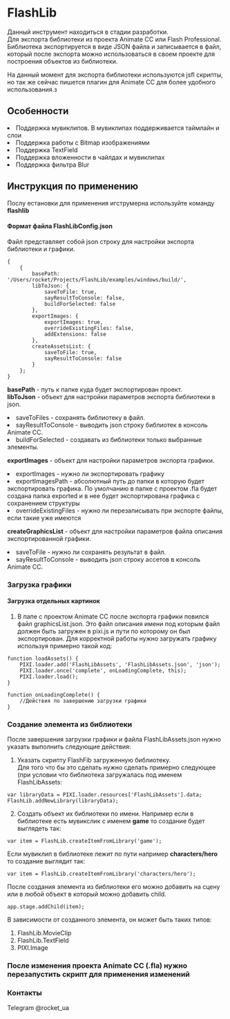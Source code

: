 

# FlashLib
Данный инструмент находиться в стадии разработки.  
Для экспорта библиотеки из проекта Animate CC или Flash Professional.  
Библиотека экспортируется в виде JSON файла и записывается в файл, который после экспорта можно использоваться в своем проекте для построения объектов из библиотеки.

На данный момент для экспорта библиотеки используются jsfl скрипты, но так же сейчас пишется плагин для Animate CC для более удобного использования.з

## Особенности
<li> Поддержка мувиклипов. В мувиклипах поддерживается таймлайн и слои
<li> Поддержка работы с Bitmap изображениями
<li> Поддержка TextField
<li> Поддержка вложенности в чайлдах и мувиклипах
<li> Поддержка фильтра Blur


## Инструкция по применению
Послу естановки для применения игструмерна используйте команду **flashlib**


#### Формат файла FlashLibConfig.json
Файл представляет собой json строку для настройки экспорта библиотеки и графики.
```
{
    {
        basePath: '/Users/rocket/Projects/FlashLib/examples/windows/build/',
        libToJson: {
            saveToFile: true,
            sayResultToConsole: false,
            buildForSelected: false
        },
        exportImages: {
            exportImages: true,
            overrideExistingFiles: false,
            addExtensions: false
        },
        createAssetsList: {
            saveToFile: true,
            sayResultToConsole: false
        }
    };
}
```
**basePath** - путь к папке куда будет экспортирован проект.  
**libToJson** - объект для настройки параметров экспорта библиотеки в json.
<li> saveToFiles - сохранять библиотеку в файл.
<li> sayResultToConsole - выводить json строку библиотек в консоль Animate CC.
<li> buildForSelected - создавать из библиотеки только выбранные элементы.
  
**exportImages** - объект для настройки параметров экспорта графики.
<li> exportImages - нужно ли экспортировать графику
<li> exportImagesPath - абсолютный путь до папки в которую будет экспортировать графика. По умолчанию в папке с проектом .fla 
будет создана папка exported и в нее будет экспортирована графика с сохранением структуры
<li> overrideExistingFiles - нужно ли перезаписывать при экспорте файлы, если такие уже имеются
  
**createGraphicsList** - объект для настройки параметров файла описания экспортированной графики.
<li> saveToFile - нужно ли сохранять результат в файл.
<li> sayResultToConsole - выводить json строку ассетов в консоль Animate CC.

### Загрузка графики
#### Загрузка отдельных картинок
1. В папе с проектом Animate CC после экспорта графики повился файл graphicsList.json.
Это файл описания имени под которым файл должен быть загружен в pixi.js и пути по которому он был экспортирован.
Для корректной работы нужно загружать графику используя примерно такой код:
```
function loadAssets() {
    PIXI.loader.add('FlashLibAssets', 'FlashLibAssets.json', 'json');
    PIXI.loader.once('complete', onLoadingComplete, this);
    PIXI.loader.load();
}

function onLoadingComplete() {
    //Действия по завершению загрузки графики
}
```

### Создание элемента из библиотеки
После завершения загрузки графики и файла FlashLibAssets.json нужно указать выполнить следующие действия:
1. Указать скрипту FlashFib загруженную библиотеку.  
Для того что бы это сделать нужно сделать примерно следующее (при условии что библиотека загружалась под именем FlashLibAssets:
```
var libraryData = PIXI.loader.resources['FlashLibAssets'].data;
FlashLib.addNewLibrary(libraryData);
```
2. Создать объект их библиотеки по имени.
Например если в библиотеке есть мувикслик с именем **game** то создание будет выглядеть так:
```
var item = FlashLib.createItemFromLibrary('game');
```
Если мувиклип в библиотеке лежит по пути например **characters/hero** то создание выглядит так:
```
var item = FlashLib.createItemFromLibrary('characters/hero');
```
После создания элемента из библиотеки его можно добавить на сцену или в любой объект в который можно добавить child.  
```
app.stage.addChild(item);
```
В зависимости от созданного элемента, он может быть таких типов:
1. FlashLib.MovieClip
2. FlashLib.TextField
3. PIXI.Image

### После изменения проекта Animate CC (.fla) нужно перезапустить скрипт для применения изменений

### Контакты
Telegram @rocket_ua
